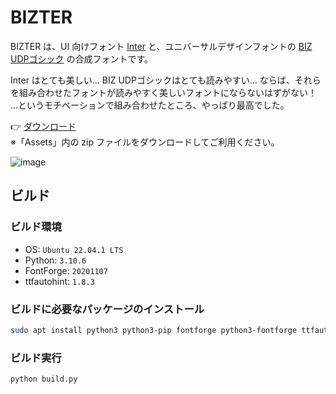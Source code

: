 # BIZTER

BIZTER は、UI 向けフォント [Inter](https://github.com/rsms/inter) と、ユニバーサルデザインフォントの [BIZ UDPゴシック](https://github.com/googlefonts/morisawa-biz-ud-gothic) の合成フォントです。

Inter はとても美しい… BIZ UDPゴシックはとても読みやすい… ならば、それらを組み合わせたフォントが読みやすく美しいフォントにならないはずがない！  
…というモチベーションで組み合わせたところ、やっぱり最高でした。

👉 [ダウンロード](https://github.com/yuru7/BIZTER/releases)  
※「Assets」内の zip ファイルをダウンロードしてご利用ください。

![image](https://user-images.githubusercontent.com/13458509/208080375-44309b06-b563-4f08-86d0-c7f74e677beb.png)

## ビルド

### ビルド環境

- OS: `Ubuntu 22.04.1 LTS`
- Python: `3.10.6`
- FontForge: `20201107`
- ttfautohint: `1.8.3`

### ビルドに必要なパッケージのインストール

```sh
sudo apt install python3 python3-pip fontforge python3-fontforge ttfautohint
```

### ビルド実行

```sh
python build.py
```
